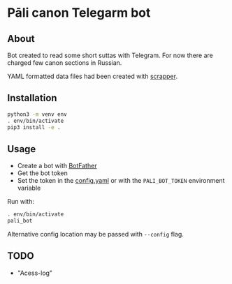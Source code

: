 # Pāli canon Telegarm bot

## About
Bot created to read some short suttas with Telegram. For now there are charged
few canon sections in Russian.

YAML formatted data files had been created with
[scrapper](https://gitlab.com/bergentroll/theravada-ru-sutta-scrapper).


## Installation
```bash
python3 -m venv env
. env/bin/activate
pip3 install -e .
```

## Usage
- Create a bot with [BotFather](https://t.me/BotFather)
- Get the bot token
- Set the token in the [config.yaml](./config.yaml) or with the `PALI_BOT_TOKEN`
    environment variable

Run with:
```bash
. env/bin/activate
pali_bot
```

Alternative config location may be passed with `--config` flag.

## TODO
- "Acess-log"
